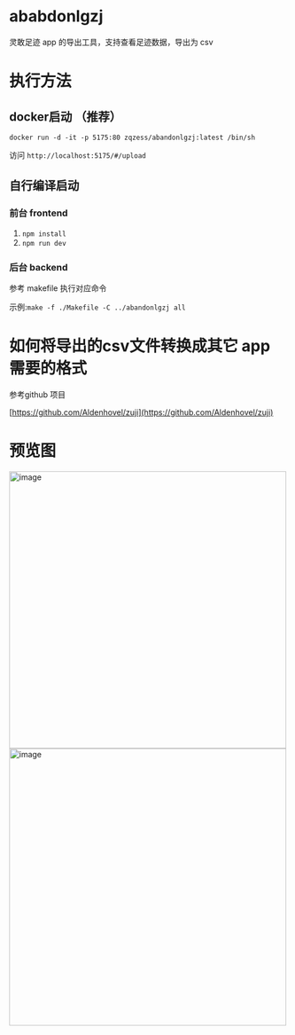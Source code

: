 # ababdonlgzj
灵敢足迹 app 的导出工具，支持查看足迹数据，导出为 csv


# 执行方法
## docker启动 （推荐）
``docker run -d -it -p 5175:80 zqzess/abandonlgzj:latest /bin/sh``

访问 `http://localhost:5175/#/upload`
## 自行编译启动
### 前台 frontend
1. `npm install`
2. `npm run dev`
### 后台 backend
参考 makefile 执行对应命令

示例:`make -f ./Makefile -C ../abandonlgzj all`

# 如何将导出的csv文件转换成其它 app 需要的格式
参考github 项目

[https://github.com/Aldenhovel/zuji](https://github.com/Aldenhovel/zuji)
# 预览图
<img width="500" alt="image" src="https://github.com/user-attachments/assets/2811ed9a-4a59-4a9d-aa6b-39df24c4628f">

<img width="500" alt="image" src="https://github.com/user-attachments/assets/d92dc959-5e47-4c73-a235-71bd0b0acc3b">

